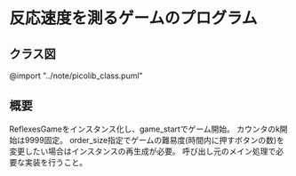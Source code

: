 # 反応速度を測るゲームのプログラム

## クラス図

@import "../note/picolib_class.puml"

## 概要

ReflexesGameをインスタンス化し、game_startでゲーム開始。
カウンタのk開始は9999固定。
order_size指定でゲームの難易度(時間内に押すボタンの数)を変更したい場合はインスタンスの再生成が必要。
呼び出し元のメイン処理で必要な実装を行うこと。